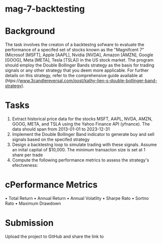 # mag-7-backtesting

# Background
The task involves the creaton of a backtestng sofware to evaluate the performance of a specifed set
of stocks known as the "Magnifcent 7" (Microsof [MSFT], Apple [AAPL], Nvidia [NVDA], Amazon
[AMZN], Google [GOOG], Meta [META], Tesla [TSLA]) in the US stock market. The program should
employ the Double Bollinger Bands strategy as the basis for trading signals or any other strategy that
you deem more applicable. For further details on this strategy, refer to the comprehensive guide
available at (htps://www.3candlereversal.com/post/kathy-lien-s-double-bollinger-band-strategy).

# Tasks
1. Extract historical price data for the stocks MSFT, AAPL, NVDA, AMZN, GOOG, META, and TSLA
using the Yahoo Finance API (yfnance). The data should span from 2013-01-01 to 2023-12-31
2. Implement the Double Bollinger Band indicator to generate buy and sell signals based on the
specifed strategy
3. Design a backtestng loop to simulate trading with these signals. Assume an inital capital of
$10,000. The minimum transacton size is set at 1 share per trade
4. Compute the following performance metrics to assess the strategy's efectveness:

# cPerformance Metrics
• Total Return
• Annual Return
• Annual Volatlity
• Sharpe Rato
• Sortno Rato
• Maximum Drawdown

# Submission
Upload the project to GitHub and share the link to